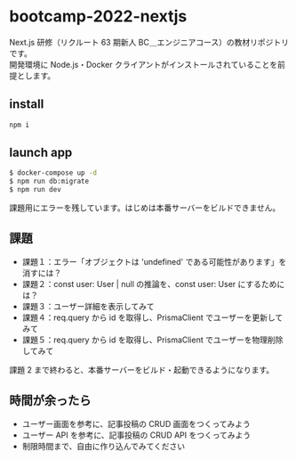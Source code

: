 # bootcamp-2022-nextjs

Next.js 研修（リクルート 63 期新人 BC＿エンジニアコース）の教材リポジトリです。  
開発環境に Node.js・Docker クライアントがインストールされていることを前提とします。

## install

```bash
npm i
```

## launch app

```bash
$ docker-compose up -d
$ npm run db:migrate
$ npm run dev
```

課題用にエラーを残しています。はじめは本番サーバーをビルドできません。

## 課題

- 課題１：エラー「オブジェクトは 'undefined' である可能性があります」を消すには？
- 課題２：const user: User | null の推論を、const user: User にするためには？
- 課題３：ユーザー詳細を表示してみて
- 課題４：req.query から id を取得し、PrismaClient でユーザーを更新してみて
- 課題５：req.query から id を取得し、PrismaClient でユーザーを物理削除してみて

課題 2 まで終わると、本番サーバーをビルド・起動できるようになります。

## 時間が余ったら

- ユーザー画面を参考に、記事投稿の CRUD 画面をつくってみよう
- ユーザー API を参考に、記事投稿の CRUD API をつくってみよう
- 制限時間まで、自由に作り込んでみてください
